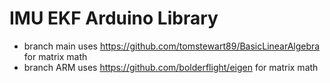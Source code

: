 # IMU EKF Arduino Library

- branch main uses https://github.com/tomstewart89/BasicLinearAlgebra for matrix math
- branch ARM uses https://github.com/bolderflight/eigen for matrix math
